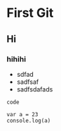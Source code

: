 # First Git
## Hi
### hihihi

- sdfad
- sadfsaf
- sadfsdafads



`code`

```
var a = 23
console.log(a)
```







